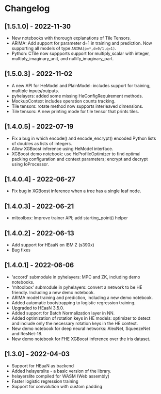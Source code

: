 # Changelog

## [1.5.1.0] - 2022-11-30

* New notebooks with thorough explanations of Tile Tensors.
* ARIMA: Add support for parameter d=1 in training and prediction. Now supporting all models of type `ARIMA(p=*,d=0/1,q=1)`.
* Python: CTile now suppports support for multiply_scalar with integer, multiply_imaginary_unit, and nullify_imaginary_part.

## [1.5.0.3] - 2022-11-02

* A new API for HeModel and PlainModel: includes support for training, multiple inputs/outputs.
* pyhelayers: added some missing HeConfigRequirement methods.
* MockupContext includes operation counts tracking.
* Tile tensors: rotate method now supports interleaved dimensions.
* Tile tensors: A new printing mode for tile tensor that prints tiles.

## [1.4.0.5] - 2022-07-19

* Fix a bug in which encode() and encode_encrypt() encoded Python lists of doubles as lists of integers.
* Allow XGBoost inference using HeModel interface.
* XGBoost demo notebook: use HeProfileOptimizer to find optimal packing configuration and context parameters; encrypt and decrypt using IoProcessor.

## [1.4.0.4] - 2022-06-27

* Fix bug in XGBoost inference when a tree has a single leaf node.

## [1.4.0.3] - 2022-06-21

* mltoolbox: Improve trainer API; add starting_point() helper

## [1.4.0.2] - 2022-06-13

* Add support for HEaaN on IBM Z (s390x)
* Bug fixes

## [1.4.0.1] - 2022-06-06

* 'accord' submodule in pyhelayers: MPC and ZK, including demo notebooks.
* 'mltoolbox' submodule in pyhelayers: convert a network to be HE friendly. Including a new demo notebook.
* ARIMA model training and prediction, including a new demo notebook.
* Added automatic bootstrapping to logistic regression training.
* Upgraded to HEaaN 3.5.0.
* Added support for Batch Normalization layer in NN.
* Added optimization of rotation keys in HE models: optimizer to detect and include only the necessary rotation keys in the HE context.
* New demo notebook for deep neural networks: AlexNet, SqueezeNet and ResNet-18.
* New demo notebook for FHE XGBoost inference over the iris dataset.

## [1.3.0] - 2022-04-03

* Support for HEaaN as backend
* Added helayerslite - a basic version of the library.
* helayerslite compiled for WASM (Web assembly)
* Faster logistic regression training
* Support for convolution with custom padding
